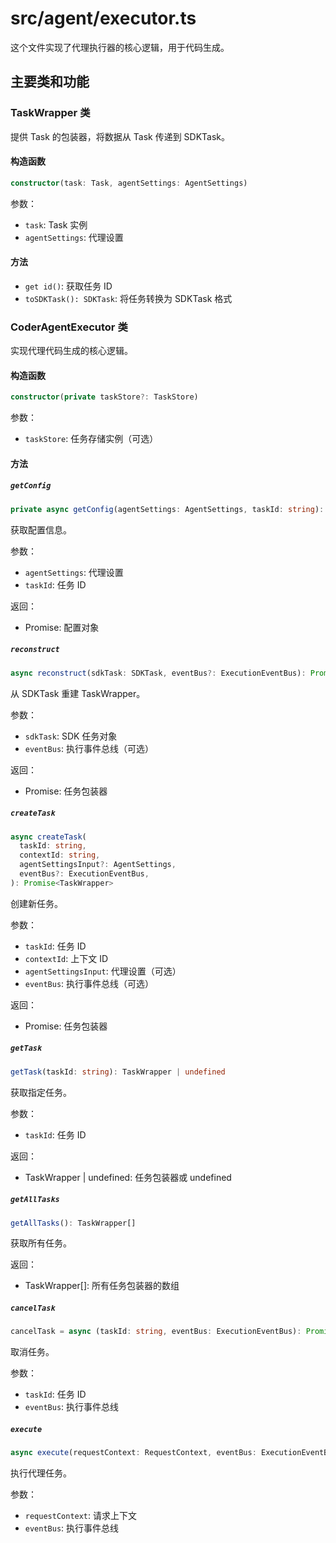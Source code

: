# src/agent/executor.ts

这个文件实现了代理执行器的核心逻辑，用于代码生成。

## 主要类和功能

### TaskWrapper 类

提供 Task 的包装器，将数据从 Task 传递到 SDKTask。

#### 构造函数

```typescript
constructor(task: Task, agentSettings: AgentSettings)
```

参数：
- `task`: Task 实例
- `agentSettings`: 代理设置

#### 方法

- `get id()`: 获取任务 ID
- `toSDKTask(): SDKTask`: 将任务转换为 SDKTask 格式

### CoderAgentExecutor 类

实现代理代码生成的核心逻辑。

#### 构造函数

```typescript
constructor(private taskStore?: TaskStore)
```

参数：
- `taskStore`: 任务存储实例（可选）

#### 方法

##### `getConfig`

```typescript
private async getConfig(agentSettings: AgentSettings, taskId: string): Promise<Config>
```

获取配置信息。

参数：
- `agentSettings`: 代理设置
- `taskId`: 任务 ID

返回：
- Promise<Config>: 配置对象

##### `reconstruct`

```typescript
async reconstruct(sdkTask: SDKTask, eventBus?: ExecutionEventBus): Promise<TaskWrapper>
```

从 SDKTask 重建 TaskWrapper。

参数：
- `sdkTask`: SDK 任务对象
- `eventBus`: 执行事件总线（可选）

返回：
- Promise<TaskWrapper>: 任务包装器

##### `createTask`

```typescript
async createTask(
  taskId: string,
  contextId: string,
  agentSettingsInput?: AgentSettings,
  eventBus?: ExecutionEventBus,
): Promise<TaskWrapper>
```

创建新任务。

参数：
- `taskId`: 任务 ID
- `contextId`: 上下文 ID
- `agentSettingsInput`: 代理设置（可选）
- `eventBus`: 执行事件总线（可选）

返回：
- Promise<TaskWrapper>: 任务包装器

##### `getTask`

```typescript
getTask(taskId: string): TaskWrapper | undefined
```

获取指定任务。

参数：
- `taskId`: 任务 ID

返回：
- TaskWrapper | undefined: 任务包装器或 undefined

##### `getAllTasks`

```typescript
getAllTasks(): TaskWrapper[]
```

获取所有任务。

返回：
- TaskWrapper[]: 所有任务包装器的数组

##### `cancelTask`

```typescript
cancelTask = async (taskId: string, eventBus: ExecutionEventBus): Promise<void>
```

取消任务。

参数：
- `taskId`: 任务 ID
- `eventBus`: 执行事件总线

##### `execute`

```typescript
async execute(requestContext: RequestContext, eventBus: ExecutionEventBus): Promise<void>
```

执行代理任务。

参数：
- `requestContext`: 请求上下文
- `eventBus`: 执行事件总线
